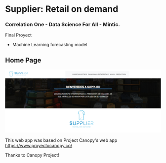 # Supplier: Retail on demand
### Correlation One - Data Science For All - Mintic. 
Final Proyect 
- Machine Learning forecasting model



## Home Page 
![Home.png](https://github.com/Sebasc322/SupplierApp/blob/main/Home.png)








This web app was based on Project Canopy's web app
https://www.proyectocanopy.co/

Thanks to Canopy Project!
